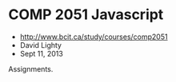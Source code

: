 COMP 2051 Javascript
====================

*	http://www.bcit.ca/study/courses/comp2051
*	David Lighty
*	Sept 11, 2013

Assignments.